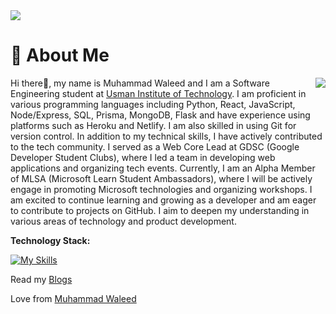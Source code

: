 <!-- [![@blurryface's Holopin board](https://holopin.me/blurryface)](https://holopin.io/@blurryface) -->
<img src="https://camo.githubusercontent.com/d348976f3419cd09cf731439742c1b889e3f3cd8e04b2e72e7a219d85b049c37/68747470733a2f2f636c6f75642d6c66697532373079302d6861636b2d636c75622d626f742e76657263656c2e6170702f30666f6f7465722e706e67" >


# 🚀 About Me
<img align="right" src="https://camo.githubusercontent.com/46b5337d2e4d0bf0e3c2cfd3ae600fe1eab38bd321af1f955da414cc73a84ca5/68747470733a2f2f692e67696665722e636f6d2f6f726967696e2f38342f38346437396635383763616565653639636166333036333836656333353237645f773230302e676966">
<p align="left">Hi there👋, my name is Muhammad Waleed and I am a Software Engineering student at <a href="http://www.uitu.edu.pk" target="_blank">Usman Institute of Technology</a>. I am proficient in various programming languages including Python, React, JavaScript, Node/Express, SQL, Prisma, MongoDB, Flask and have experience using platforms such as Heroku and Netlify. I am also skilled in using Git for version control. In addition to my technical skills, I have actively contributed to the tech community. I served as a Web Core Lead at GDSC (Google Developer Student Clubs), where I led a team in developing web applications and organizing tech events. Currently, I am an Alpha Member of MLSA (Microsoft Learn Student Ambassadors), where I will be actively engage in promoting Microsoft technologies and organizing workshops.
 I am excited to continue learning and growing as a developer and am eager to contribute to projects on GitHub. I aim to deepen my understanding in various areas of technology and product development.
</p>

**Technology Stack:**

[![My Skills](https://skillicons.dev/icons?i=python,flask,html,css,js,jquery,nodejs,express,react,mongodb,mysql,prisma,netlify,heroku,git,figma,bootstrap&theme=dark&perline=9)](https://skillicons.dev)

Read my
 [Blogs](https://medium.com/@mwfarrukh)

Love from
[Muhammad Waleed](https://muhammadwaleed.me)
